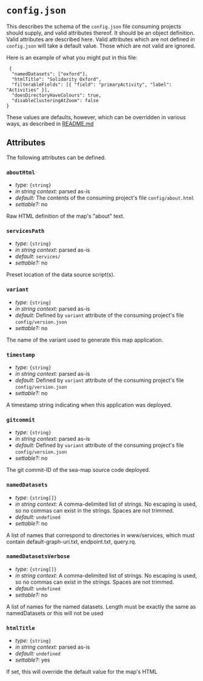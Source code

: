 
# `config.json`

This describes the schema of the `config.json` file consuming projects should supply,
and valid attributes thereof. It should be an object definition. Valid attributes are
described here. Valid attributes which are not defined in `config.json` will take a
default value. Those which are not valid are ignored.

Here is an example of what you might put in this file:

```
 {
  "namedDatasets": ["oxford"],
  "htmlTitle": "Solidarity Oxford",
  "filterableFields": [{ "field": "primaryActivity", "label": "Activities" }],
  "doesDirectoryHaveColours": true,
  "disableClusteringAtZoom": false
}
```

These values are defaults, however, which can be overridden in various ways,
as described in [README.md](README.md)

## Attributes

The following attributes can be defined.


### `aboutHtml`

- *type:* `{string}` 
- *in string context:* parsed as-is
- *default:* The contents of the consuming project's file `config/about.html`
- *settable?:* no

Raw HTML definition of the map's "about" text.




### `servicesPath`

- *type:* `{string}` 
- *in string context:* parsed as-is
- *default:* `services/`
- *settable?:* no

Preset location of the data source script(s).




### `variant`

- *type:* `{string}` 
- *in string context:* parsed as-is
- *default:* Defined by `variant` attribute of the consuming project's file `config/version.json`
- *settable?:* no

The name of the variant used to generate this map application.




### `timestamp`

- *type:* `{string}` 
- *in string context:* parsed as-is
- *default:* Defined by `variant` attribute of the consuming project's file `config/version.json`
- *settable?:* no

A timestamp string indicating when this application was deployed.




### `gitcommit`

- *type:* `{string}` 
- *in string context:* parsed as-is
- *default:* Defined by `variant` attribute of the consuming project's file `config/version.json`
- *settable?:* no

The git commit-ID of the sea-map source code deployed.




### `namedDatasets`

- *type:* `{string[]}` 
- *in string context:* A comma-delimited list of strings. No escaping is used, so no commas can exist in the strings. Spaces are not trimmed.
- *default:* `undefined`
- *settable?:* no

A list of names that correspond to directories in www/services, which must contain default-graph-uri.txt, endpoint.txt, query.rq.




### `namedDatasetsVerbose`

- *type:* `{string[]}` 
- *in string context:* A comma-delimited list of strings. No escaping is used, so no commas can exist in the strings. Spaces are not trimmed.
- *default:* `undefined`
- *settable?:* no

A list of names for the named datasets. Length must be exactly the same as namedDatasets or this will not be used




### `htmlTitle`

- *type:* `{string}` 
- *in string context:* parsed as-is
- *default:* `undefined`
- *settable?:* yes

If set, this will override the default value for the map's HTML <title> tag.




### `showDatasetsPanel`

- *type:* `{boolean}` 
- *in string context:* parsed as-is
- *default:* `true`
- *settable?:* yes

If true this will load the datasets panel




### `initialBounds`

- *type:* `{number[][]}` 
- *in string context:* A comma-delimited list of four numbers defining two latitude and longitude pairs, in degrees.
- *default:* `undefined`
- *settable?:* yes

The initial bounds of the map as an array: [[n1,e1],[n2,e2]]; these are chosen automatically if this is unset




### `defaultLatLng`

- *type:* `{number[]}` 
- *in string context:* A comma-delimited list of two numbers defining latitude and longitude in degrees.
- *default:* `0,0`
- *settable?:* yes

The position on the map that an initiative's dialog is positioned if it has no resolvable geolocation, as an array: [lat,lon]; these are set to [0,0] if it is unset.




### `filterableFields`

- *type:* `{string[]}` 
- *in string context:* A comma-delimited list of strings. No escaping is used, so no commas can exist in the strings. Spaces are not trimmed.
- *default:* `undefined`
- *settable?:* yes

Defines the fields that can populate the directory




### `doesDirectoryHaveColours`

- *type:* `{boolean}` 
- *in string context:* parsed as-is
- *default:* `undefined`
- *settable?:* yes

True if the directory should feature coloured entries




### `disableClusteringAtZoom`

- *type:* `{boolean}` 
- *in string context:* parsed as-is
- *default:* `undefined`
- *settable?:* yes

Defines the zoom level to stop clustering at (an integer; or false for off)




### `searchedFields`

- *type:* `{string[]}` 
- *in string context:* A comma-delimited list of strings. No escaping is used, so no commas can exist in the strings. Spaces are not trimmed.
- *default:* `name,www`
- *settable?:* yes

A list of fields that are looked at when searching name,uri,within,lat,lng,www,regorg,sameas,desc,street,locality,region,postcode,country,primaryActivity,activity,orgStructure,tel,email




